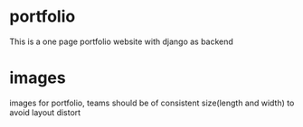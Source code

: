 # portfolio
 This is a one page portfolio website with django as backend

# images
images for portfolio, teams should be of consistent size(length and width)
to avoid layout distort